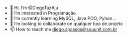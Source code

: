 - 👋 Hi, I’m @DiegoTazAju
- 👀 I’m interested in Programação
- 🌱 I’m currently learning MySQL, Java POO, Pyhon...
- 💞️ I’m looking to collaborate on qualquer tipo de projeto
- 📫 How to reach me diego.spassos@souunit.com.br

<!---
DiegoTazAju/DiegoTazAju is a ✨ special ✨ repository because its `README.md` (this file) appears on your GitHub profile.
You can click the Preview link to take a look at your changes.
--->
